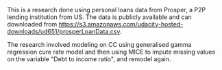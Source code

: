 This is a research done using personal loans data from Prosper, a P2P lending institution from US. The data is publicly available and can downloaded from https://s3.amazonaws.com/udacity-hosted-downloads/ud651/prosperLoanData.csv.

The research involved modeling on CC using generalised gamma regression cure rate model and then using MICE to impute missing values on the variable "Debt to income ratio", and remodel again.
